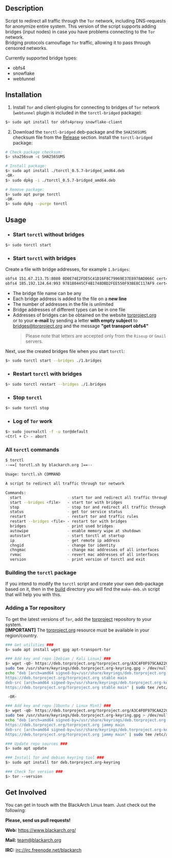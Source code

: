 ## Description

Script to redirect all traffic through the `Tor` network, including DNS-requests for anonymize entire system.
This version of the script supports adding bridges (input nodes) in case you have problems connecting to the `Tor` network.  
Bridging protocols camouflage `Tor` traffic, allowing it to pass through censored networks.

Currently supported bridge types:
- obfs4
- snowflake
- webtunnel

## Installation

1. Install `Tor` and client-plugins for connecting to bridges of `Tor` network 
(`webtunnel` plugin is included in the `torctl-bridged` package):
```sh
$> sudo apt install tor obfs4proxy snowflake-client
```

2. Download the `torctl-bridged` deb-package and the `SHA256SUMS` checksum file from the [Release][release-url] section. Install the `torctl-bridged` package:

```sh
# Check package checksum:
$> sha256sum -c SHA256SUMS

# Install package:
$> sudo apt install ./torctl_0.5.7-bridged_amd64.deb
-OR-
$> sudo dpkg -i ./torctl_0.5.7-bridged_amd64.deb

# Remove package:
$> sudo apt purge torctl
-OR-
$> sudo dpkg --purge torctl

```

## Usage

* ### Start `torctl` without bridges

```sh
$> sudo torctl start
```

* ### Start `torctl` with bridges

Create a file with bridge addresses, for example `1.bridges`:

```sh
obfs4 151.67.213.75:8080 0D0E74E2FDE5C41D16F8C79969E37E8978AD066C cert=nE2vFIzUzjoyUstscXBFKe88SjlM/IIwR9+AddX7uCyoIXwe26d2c3TzypCqeLjfdoWRYg iat-mode=0
obfs4 185.192.124.64:993 978180445CF4B1748DBD2FEE550F93BE8C117AF9 cert=bfZhNvbOb4XNnpY7htuwQv5Folg6uNmQzT7OQIwN5H9QeRHVjMPPjhk+VvPL5b+xb5A3GQ iat-mode=0
```
- The bridge file name can be any
- Each bridge address is added to the file on a **new line**
- The number of addresses in the file is unlimited
- Bridge addresses of different types can be in one file
- Addresses of bridges can be obtained on the website [torproject.org][bridges-url]  
or to your **e-mail** by sending a letter **with empty subject** to bridges@torproject.org and the message **"get transport obfs4"**
  > Please note that letters are accepted only from the `Riseup` or `Gmail` servers.

Next, use the created bridges file when you start `torctl`:

```sh
$> sudo torctl start --bridges ./1.bridges
```

* ###  Restart `torctl` with bridges

```sh
$> sudo torctl restart --bridges ./1.bridges
```

* ###  Stop `torctl`

```sh
$> sudo torctl stop
```
* ### Log of `Tor` work
```sh
$> sudo journalctl -f -u tor@default
<Ctrl + C> - abort
```

### All `torctl` commands

```sh
$ torctl
--==[ torctl.sh by blackarch.org ]==--

Usage: torctl.sh COMMAND

A script to redirect all traffic through tor network

Commands:
  start                    - start tor and redirect all traffic through tor
  start --bridges <file>   - start tor with bridges
  stop                     - stop tor and redirect all traffic through clearnet
  status                   - get tor service status
  restart                  - restart tor and traffic rules
  restart --bridges <file> - restart tor with bridges
  bridges                  - print used bridges
  autowipe                 - enable memory wipe at shutdown
  autostart                - start torctl at startup
  ip                       - get remote ip address
  chngid                   - change tor identity
  chngmac                  - change mac addresses of all interfaces
  rvmac                    - revert mac addresses of all interfaces
  version                  - print version of torctl and exit

```

### Building the `torctl` package

If you intend to modify the `torctl` script and create your own deb-package based on it, then in the [build][build-url] directory you will find the `make-deb.sh` script that will help you with this.

### Adding a Tor repository

To get the latest versions of `Tor`, add the [torproject][torproject-url] repository to your system.  
**[IMPORTANT]** The [torproject.org][torproject-url] resource must be available in your region/country.

```sh
### Get utilities ###
$> sudo apt install wget gpg apt-transport-tor

### Add key and repo [Debian / Kali Linux] ###
$> wget -qO- https://deb.torproject.org/torproject.org/A3C4F0F979CAA22CDBA8F512EE8CBC9E886DDD89.asc | gpg --dearmor | \
sudo tee /usr/share/keyrings/deb.torproject.org-keyring.gpg > /dev/null && \
echo "deb [arch=amd64 signed-by=/usr/share/keyrings/deb.torproject.org-keyring.gpg] \
https://deb.torproject.org/torproject.org stable main
deb-src [arch=amd64 signed-by=/usr/share/keyrings/deb.torproject.org-keyring.gpg] \
https://deb.torproject.org/torproject.org stable main" | sudo tee /etc/apt/sources.list.d/tor.list > /dev/null

 -OR-

### Add key and repo [Ubuntu / Linux Mint] ###
$> wget -qO- https://deb.torproject.org/torproject.org/A3C4F0F979CAA22CDBA8F512EE8CBC9E886DDD89.asc | gpg --dearmor | \
sudo tee /usr/share/keyrings/deb.torproject.org-keyring.gpg > /dev/null && \
echo "deb [arch=amd64 signed-by=/usr/share/keyrings/deb.torproject.org-keyring.gpg] \
https://deb.torproject.org/torproject.org jammy main
deb-src [arch=amd64 signed-by=/usr/share/keyrings/deb.torproject.org-keyring.gpg] \
https://deb.torproject.org/torproject.org jammy main" | sudo tee /etc/apt/sources.list.d/tor.list > /dev/null

### Update repo sources ###
$> sudo apt update

### Install Tor and debian keyring tool ###
$> sudo apt install tor deb.torproject.org-keyring

### Check Tor version ###
$> tor --version
```

## Get Involved

You can get in touch with the BlackArch Linux team. Just check out the following:

**Please, send us pull requests!**

**Web:** https://www.blackarch.org/

**Mail:** team@blackarch.org

**IRC:** [irc://irc.freenode.net/blackarch](irc://irc.freenode.net/blackarch)

[release-url]: https://github.com/JohnMcLaren/torctl-bridged/releases
[build-url]: https://github.com/JohnMcLaren/torctl-bridged/tree/master/build/
[bridges-url]: https://bridges.torproject.org/options
[torproject-url]: https://www.torproject.org/

